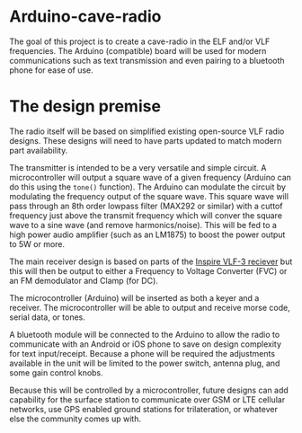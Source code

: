 # Arduino-cave-radio
The goal of this project is to create a cave-radio in the ELF and/or VLF frequencies. The Arduino (compatible) board will be used for modern communications such as text transmission and even pairing to a bluetooth phone for ease of use.

# The design premise 
The radio itself will be based on simplified existing open-source VLF radio designs. These designs will need to have parts updated to match modern part availability. 

The transmitter is intended to be a very versatile and simple circuit. A microcontroller will output a square wave of a given frequency (Arduino can do this using the `tone()` function). The Arduino can modulate the circuit by modulating the frequency output of the square wave. This square wave will pass through an 8th order lowpass filter (MAX292 or similar) with a cuttof frequency just above the transmit frequency which will conver the square wave to a sine wave (and remove harmonics/noise). This will be fed to a high power audio amplifier (such as an LM1875) to boost the power output to 5W or more.

The main receiver design is based on parts of the  [Inspire VLF-3 reciever](http://theinspireproject.org/default.asp?contentID=3) but this will then be output to either a Frequency to Voltage Converter (FVC) or an FM demodulator and Clamp (for DC).

The microcontroller (Arduino) will be inserted as both a keyer and a receiver. The microcontroller will be able to output and receive morse code, serial data, or tones. 

A bluetooth module will be connected to the Arduino to allow the radio to communicate with an Android or iOS phone to save on design complexity for text input/receipt. Because a phone will be required the adjustments available in the unit will be limited to the power switch, antenna plug, and some gain control knobs. 

Because this will be controlled by a microcontroller, future designs can add capability for the surface station to communicate over GSM or LTE cellular networks, use GPS enabled ground stations for trilateration, or whatever else the community comes up with.
